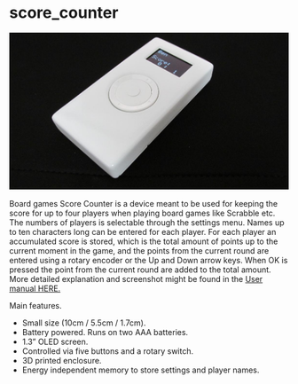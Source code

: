 # score_counter

![Score Counter](https://github.com/deelbg/score_counter/blob/master/sc_side_small.jpg)

  Board games Score Counter is a device meant to be used for keeping the score for up to four players when playing board games like Scrabble etc. The numbers of players is selectable through the settings menu. Names up to ten characters long can be entered for each player.
  For each player an accumulated score is stored, which is the total amount of points up to the current moment in the game, and the points from the current round are entered using a rotary encoder or the Up and Down arrow keys. When OK is pressed the point from the current round are added to the total amount. 
  More detailed explanation and screenshot might be found in the [User manual HERE.](https://github.com/deelbg/score_counter/blob/master/sc_manual.pdf)
  
Main features.
* Small size (10cm / 5.5cm / 1.7cm). 
* Battery powered. Runs on two AAA batteries.
* 1.3” OLED screen.
* Controlled via five buttons and a rotary switch.
* 3D printed enclosure.
* Energy independent memory to store settings and player names.

